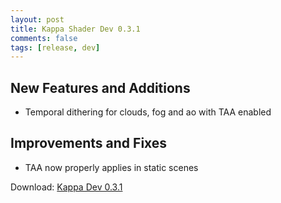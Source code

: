 ```yaml
---
layout: post
title: Kappa Shader Dev 0.3.1
comments: false
tags: [release, dev]
---
```


<h2>New Features and Additions</h2>

* Temporal dithering for clouds, fog and ao with TAA enabled

<h2>Improvements and Fixes</h2>

* TAA now properly applies in static scenes


Download: [Kappa Dev 0.3.1](https://github.com/rre36/glsl_kappa/releases/download/v0.3.1/Kappa_dev0.3.1.zip)